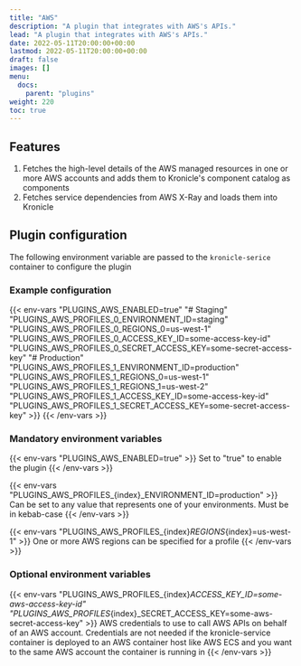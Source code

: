 ```yaml
---
title: "AWS"
description: "A plugin that integrates with AWS's APIs."
lead: "A plugin that integrates with AWS's APIs."
date: 2022-05-11T20:00:00+00:00
lastmod: 2022-05-11T20:00:00+00:00
draft: false
images: []
menu:
  docs:
    parent: "plugins"
weight: 220
toc: true
---
```


## Features

1. Fetches the high-level details of the AWS managed resources in one or more AWS accounts and adds them to Kronicle's component catalog as components
2. Fetches service dependencies from AWS X-Ray and loads them into Kronicle


## Plugin configuration

The following environment variable are passed to the `kronicle-serice` container to configure the plugin


### Example configuration

{{< env-vars
"PLUGINS_AWS_ENABLED=true"
"# Staging"
"PLUGINS_AWS_PROFILES_0_ENVIRONMENT_ID=staging"
"PLUGINS_AWS_PROFILES_0_REGIONS_0=us-west-1"
"PLUGINS_AWS_PROFILES_0_ACCESS_KEY_ID=some-access-key-id"
"PLUGINS_AWS_PROFILES_0_SECRET_ACCESS_KEY=some-secret-access-key"
"# Production"
"PLUGINS_AWS_PROFILES_1_ENVIRONMENT_ID=production"
"PLUGINS_AWS_PROFILES_1_REGIONS_0=us-west-1"
"PLUGINS_AWS_PROFILES_1_REGIONS_1=us-west-2"
"PLUGINS_AWS_PROFILES_1_ACCESS_KEY_ID=some-access-key-id"
"PLUGINS_AWS_PROFILES_1_SECRET_ACCESS_KEY=some-secret-access-key" >}}
{{< /env-vars >}}


### Mandatory environment variables

{{< env-vars "PLUGINS_AWS_ENABLED=true" >}}
Set to "true" to enable the plugin
{{< /env-vars >}}

{{< env-vars "PLUGINS_AWS_PROFILES_{index}_ENVIRONMENT_ID=production" >}}
Can be set to any value that represents one of your environments.  Must be in kebab-case
{{< /env-vars >}}

{{< env-vars "PLUGINS_AWS_PROFILES_{index}_REGIONS_{index}=us-west-1" >}}
One or more AWS regions can be specified for a profile
{{< /env-vars >}}


### Optional environment variables

{{< env-vars
"PLUGINS_AWS_PROFILES_{index}_ACCESS_KEY_ID=some-aws-access-key-id"
"PLUGINS_AWS_PROFILES_{index}_SECRET_ACCESS_KEY=some-aws-secret-access-key" >}}
AWS credentials to use to call AWS APIs on behalf of an AWS account.  Credentials are not needed if the
kronicle-service container is deployed to an AWS container host like AWS ECS and you want to the same AWS account
the container is running in
{{< /env-vars >}}
